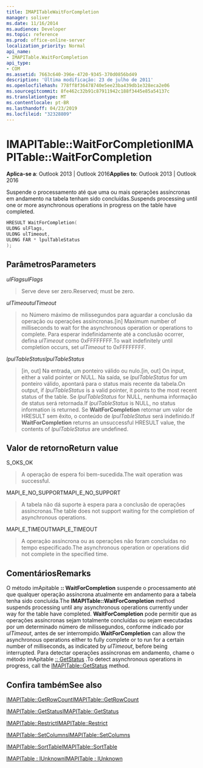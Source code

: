 ```yaml
---
title: IMAPITableWaitForCompletion
manager: soliver
ms.date: 11/16/2014
ms.audience: Developer
ms.topic: reference
ms.prod: office-online-server
localization_priority: Normal
api_name:
- IMAPITable.WaitForCompletion
api_type:
- COM
ms.assetid: 7663c640-396e-4720-9345-370d0856bd49
description: 'Última modificação: 23 de julho de 2011'
ms.openlocfilehash: 778ff8f36478740e5ee23ba439db1e328eca2e06
ms.sourcegitcommit: 8fe462c32b91c87911942c188f3445e85a54137c
ms.translationtype: MT
ms.contentlocale: pt-BR
ms.lasthandoff: 04/23/2019
ms.locfileid: "32328809"
---
```

# <a name="imapitablewaitforcompletion"></a><span data-ttu-id="975c8-103">IMAPITable::WaitForCompletion</span><span class="sxs-lookup"><span data-stu-id="975c8-103">IMAPITable::WaitForCompletion</span></span>

  
  
<span data-ttu-id="975c8-104">**Aplica-se a**: Outlook 2013 | Outlook 2016</span><span class="sxs-lookup"><span data-stu-id="975c8-104">**Applies to**: Outlook 2013 | Outlook 2016</span></span> 
  
<span data-ttu-id="975c8-105">Suspende o processamento até que uma ou mais operações assíncronas em andamento na tabela tenham sido concluídas.</span><span class="sxs-lookup"><span data-stu-id="975c8-105">Suspends processing until one or more asynchronous operations in progress on the table have completed.</span></span>
  
```cpp
HRESULT WaitForCompletion(
ULONG ulFlags,
ULONG ulTimeout,
ULONG FAR * lpulTableStatus
);
```

## <a name="parameters"></a><span data-ttu-id="975c8-106">Parâmetros</span><span class="sxs-lookup"><span data-stu-id="975c8-106">Parameters</span></span>

 <span data-ttu-id="975c8-107">_ulFlags_</span><span class="sxs-lookup"><span data-stu-id="975c8-107">_ulFlags_</span></span>
  
> <span data-ttu-id="975c8-108">Serve deve ser zero.</span><span class="sxs-lookup"><span data-stu-id="975c8-108">Reserved; must be zero.</span></span>
    
 <span data-ttu-id="975c8-109">_ulTimeout_</span><span class="sxs-lookup"><span data-stu-id="975c8-109">_ulTimeout_</span></span>
  
> <span data-ttu-id="975c8-110">no Número máximo de milissegundos para aguardar a conclusão da operação ou operações assíncronas.</span><span class="sxs-lookup"><span data-stu-id="975c8-110">[in] Maximum number of milliseconds to wait for the asynchronous operation or operations to complete.</span></span> <span data-ttu-id="975c8-111">Para esperar indefinidamente até a conclusão ocorrer, defina _ulTimeout_ como 0xFFFFFFFF.</span><span class="sxs-lookup"><span data-stu-id="975c8-111">To wait indefinitely until completion occurs, set  _ulTimeout_ to 0xFFFFFFFF.</span></span> 
    
 <span data-ttu-id="975c8-112">_lpulTableStatus_</span><span class="sxs-lookup"><span data-stu-id="975c8-112">_lpulTableStatus_</span></span>
  
> <span data-ttu-id="975c8-113">[in, out] Na entrada, um ponteiro válido ou nulo.</span><span class="sxs-lookup"><span data-stu-id="975c8-113">[in, out] On input, either a valid pointer or NULL.</span></span> <span data-ttu-id="975c8-114">Na saída, se _lpulTableStatus_ for um ponteiro válido, apontará para o status mais recente da tabela.</span><span class="sxs-lookup"><span data-stu-id="975c8-114">On output, if  _lpulTableStatus_ is a valid pointer, it points to the most recent status of the table.</span></span> <span data-ttu-id="975c8-115">Se _lpulTableStatus_ for NULL, nenhuma informação de status será retornada.</span><span class="sxs-lookup"><span data-stu-id="975c8-115">If  _lpulTableStatus_ is NULL, no status information is returned.</span></span> <span data-ttu-id="975c8-116">Se **WaitForCompletion** retornar um valor de HRESULT sem êxito, o conteúdo de _lpulTableStatus_ será indefinido.</span><span class="sxs-lookup"><span data-stu-id="975c8-116">If **WaitForCompletion** returns an unsuccessful HRESULT value, the contents of  _lpulTableStatus_ are undefined.</span></span> 
    
## <a name="return-value"></a><span data-ttu-id="975c8-117">Valor de retorno</span><span class="sxs-lookup"><span data-stu-id="975c8-117">Return value</span></span>

<span data-ttu-id="975c8-118">S_OK</span><span class="sxs-lookup"><span data-stu-id="975c8-118">S_OK</span></span> 
  
> <span data-ttu-id="975c8-119">A operação de espera foi bem-sucedida.</span><span class="sxs-lookup"><span data-stu-id="975c8-119">The wait operation was successful.</span></span>
    
<span data-ttu-id="975c8-120">MAPI_E_NO_SUPPORT</span><span class="sxs-lookup"><span data-stu-id="975c8-120">MAPI_E_NO_SUPPORT</span></span> 
  
> <span data-ttu-id="975c8-121">A tabela não dá suporte à espera para a conclusão de operações assíncronas.</span><span class="sxs-lookup"><span data-stu-id="975c8-121">The table does not support waiting for the completion of asynchronous operations.</span></span>
    
<span data-ttu-id="975c8-122">MAPI_E_TIMEOUT</span><span class="sxs-lookup"><span data-stu-id="975c8-122">MAPI_E_TIMEOUT</span></span> 
  
> <span data-ttu-id="975c8-123">A operação assíncrona ou as operações não foram concluídas no tempo especificado.</span><span class="sxs-lookup"><span data-stu-id="975c8-123">The asynchronous operation or operations did not complete in the specified time.</span></span>
    
## <a name="remarks"></a><span data-ttu-id="975c8-124">Comentários</span><span class="sxs-lookup"><span data-stu-id="975c8-124">Remarks</span></span>

<span data-ttu-id="975c8-125">O método imApitable **:: WaitForCompletion** suspende o processamento até que qualquer operação assíncrona atualmente em andamento para a tabela tenha sido concluída.</span><span class="sxs-lookup"><span data-stu-id="975c8-125">The **IMAPITable::WaitForCompletion** method suspends processing until any asynchronous operations currently under way for the table have completed.</span></span> <span data-ttu-id="975c8-126">**WaitForCompletion** pode permitir que as operações assíncronas sejam totalmente concluídas ou sejam executadas por um determinado número de milissegundos, conforme indicado por _ulTimeout_, antes de ser interrompido.</span><span class="sxs-lookup"><span data-stu-id="975c8-126">**WaitForCompletion** can allow the asynchronous operations either to fully complete or to run for a certain number of milliseconds, as indicated by  _ulTimeout_, before being interrupted.</span></span> <span data-ttu-id="975c8-127">Para detectar operações assíncronas em andamento, chame o método imApitable [:: GetStatus](imapitable-getstatus.md) .</span><span class="sxs-lookup"><span data-stu-id="975c8-127">To detect asynchronous operations in progress, call the [IMAPITable::GetStatus](imapitable-getstatus.md) method.</span></span> 
  
## <a name="see-also"></a><span data-ttu-id="975c8-128">Confira também</span><span class="sxs-lookup"><span data-stu-id="975c8-128">See also</span></span>



[<span data-ttu-id="975c8-129">IMAPITable::GetRowCount</span><span class="sxs-lookup"><span data-stu-id="975c8-129">IMAPITable::GetRowCount</span></span>](imapitable-getrowcount.md)
  
[<span data-ttu-id="975c8-130">IMAPITable::GetStatus</span><span class="sxs-lookup"><span data-stu-id="975c8-130">IMAPITable::GetStatus</span></span>](imapitable-getstatus.md)
  
[<span data-ttu-id="975c8-131">IMAPITable::Restrict</span><span class="sxs-lookup"><span data-stu-id="975c8-131">IMAPITable::Restrict</span></span>](imapitable-restrict.md)
  
[<span data-ttu-id="975c8-132">IMAPITable::SetColumns</span><span class="sxs-lookup"><span data-stu-id="975c8-132">IMAPITable::SetColumns</span></span>](imapitable-setcolumns.md)
  
[<span data-ttu-id="975c8-133">IMAPITable::SortTable</span><span class="sxs-lookup"><span data-stu-id="975c8-133">IMAPITable::SortTable</span></span>](imapitable-sorttable.md)
  
[<span data-ttu-id="975c8-134">IMAPITable : IUnknown</span><span class="sxs-lookup"><span data-stu-id="975c8-134">IMAPITable : IUnknown</span></span>](imapitableiunknown.md)

